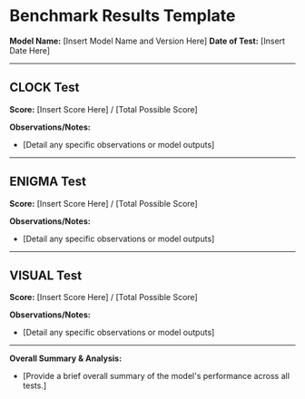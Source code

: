 # Benchmark Results Template

**Model Name:** [Insert Model Name and Version Here]
**Date of Test:** [Insert Date Here]

---

## CLOCK Test

**Score:** [Insert Score Here] / [Total Possible Score]

**Observations/Notes:**
*   [Detail any specific observations or model outputs]

---

## ENIGMA Test

**Score:** [Insert Score Here] / [Total Possible Score]

**Observations/Notes:**
*   [Detail any specific observations or model outputs]

---

## VISUAL Test

**Score:** [Insert Score Here] / [Total Possible Score]

**Observations/Notes:**
*   [Detail any specific observations or model outputs]

---

**Overall Summary & Analysis:**
*   [Provide a brief overall summary of the model's performance across all tests.]
